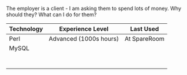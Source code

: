 The employer is a client - I am asking them to spend lots of money.
Why should they? What can I do for them?


| Technology | Experience Level       | Last Used    |
|------------|------------------------|--------------|
| Perl       | Advanced (1000s hours) | At SpareRoom |
| MySQL      |                        |              |
|            |                        |              |
|            |                        |              |
|            |                        |              |
|            |                        |              |
|            |                        |              |
|            |                        |              |
|            |                        |              |
